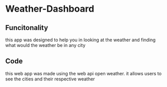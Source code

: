 # Weather-Dashboard

## Funcitonality
this app was designed to help you in looking at the weather and finding what would the weather be in any city

## Code
this web app was made using the web api open weather. it allows users to see the cities and their respective weather

